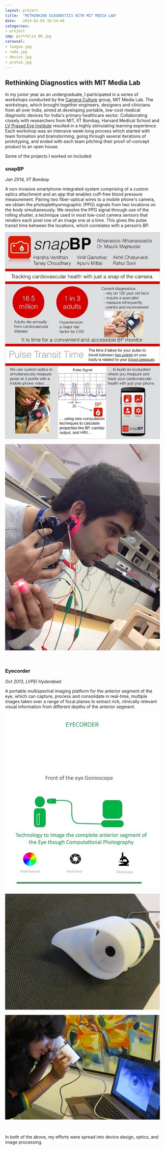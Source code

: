 ```yaml
---
layout: project
title:  "RETHINKING DIAGNOSTICS WITH MIT MEDIA LAB"
date:   2014-02-01 16:54:46
categories:
- project
img: portfolio_06.jpg
carousel:
- league.jpg
- redx.jpg
- device.jpg
- proto2.jpg
---
```

Rethinking Diagnostics with MIT Media Lab
-----------------

In my junior year as an undergraduate, I participated in a series of workshops conducted by the [Camera Culture](http://cameraculture.media.mit.edu/) group, MIT Media Lab. The workshops, which brought together engineers, designers and clinicians from all over India, aimed at developing portable, low-cost medical diagnostic devices for India's primary healthcare sector. Collaborating closely with researchers from MIT, IIT Bombay, Harvard Medical School and [LV Prasad Eye Institute](http://www.lvpei.org/) resulted in a highly stimulating learning experience. Each workshop was an intensive week-long process which started with team formation and brainstorming, going through several iterations of prototyping, and ended with each team pitching their proof-of-concept product to an open house.

Some of the projects I worked on included:  

### snapBP 
*Jan 2014, IIT Bombay*   


A non-invasive smartphone-integrated system comprising of a custom optics attachment and an app that enables cuff-free blood pressure measurement. Pairing two fiber-optical wires to a mobile phone's camera, we obtain the photoplethysmographic (PPG) signals from two locations on the body simultaneously. We resolve the PPG signal through use of the rolling shutter, a technique used in most low-cost camera sensors that renders each pixel row of an image one at a time. This gives the pulse transit time between the locations, which correlates with a person’s BP.  


![snapBP](/assets/img/project/snapBP.jpg)   

![demo1](/assets/img/project/akil.jpg)  

<br />   

### Eyecorder
*Oct 2013, LVPEI Hyderabad*    


A portable multispectral imaging platform for the anterior segment of the eye, which can capture, process and consolidate in real-time, multiple images taken over a range of focal planes to extract rich, clinically relevant visual information from different depths of the anterior segment.  

![Eyecorder](/assets/img/project/eyecorder.jpg)   

![device](/assets/img/project/device.jpg)   

![demo2](/assets/img/project/citra.jpg)   

<br />

In both of the above, my efforts were spread into device design, optics, and image processing.
